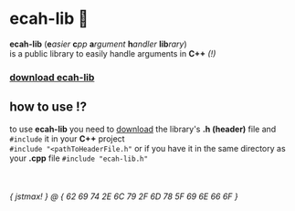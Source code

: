 # ecah-lib 💊
**ecah-lib** (**e***asier* **c***pp* **a***rgument* **h***andler* **lib***rary*) \
is a public library to easily handle arguments in **C++** *(!)*

### [download ecah-lib](https://github.com/jstmaxlol/ecah-lib/blob/main/ecah-lib.h)

## how to use ⁉️
to use **ecah-lib** you need to [download](https://github.com/jstmaxlol/ecah-lib/blob/main/ecah-lib.h) the library's **.h (header)** file and `#include` it in your **C++** project \
`#include "<pathToHeaderFile.h"` or if you have it in the same directory as your **.cpp** file `#include "ecah-lib.h"`

&nbsp;
###### { jstmax! } @ { 62 69 74 2E 6C 79 2F 6D 78 5F 69 6E 66 6F }
